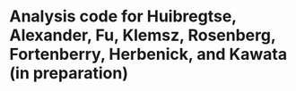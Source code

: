 # Analysis code for Huibregtse, Alexander, Fu, Klemsz, Rosenberg, Fortenberry, Herbenick, and Kawata (in preparation)

